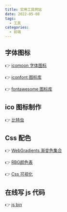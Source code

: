 ```yaml
---
title: 实用工具网站
date: 2022-05-08
tags:
  - 工具
categories:
  - 前端
---
```


## 字体图标

&#x1F449; [icomoon 字体图标](https://icomoon.io/app/#/select)

&#x1F449; [iconfont 图标库](https://www.iconfont.cn/)

&#x1F449; [fontawesome 图标库](https://fontawesome.com/v5/search)

## ico 图标制作

&#x1F449; [比特虫](https://www.bitbug.net/)

## Css 配色

&#x1F449; [WebGradients 渐变色集合](https://webgradients.com/)

&#x1F449; [RBG颜色表](http://www.yini.org/liuyan/rgbcolor.htm) 

&#x1F449; [Css 可视化](https://css.bqrdh.com/loader)

## 在线写 js 代码

&#x1F449; [js bin](https://code.h5jun.com/?html,output)
